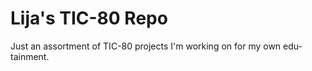 # Lija's TIC-80 Repo

Just an assortment of TIC-80 projects I'm working on for my own edu-tainment.
